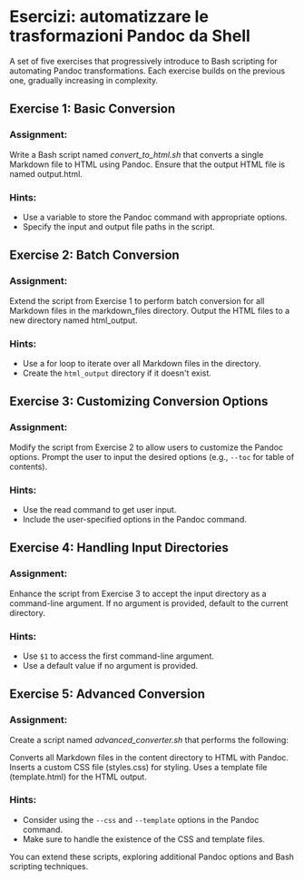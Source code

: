 # Esercizi: automatizzare le trasformazioni Pandoc da Shell

A set of five exercises that progressively introduce to Bash scripting for automating Pandoc transformations. Each exercise builds on the previous one, gradually increasing in complexity.

## Exercise 1: Basic Conversion

### Assignment:
Write a Bash script named *convert_to_html.sh* that converts a single Markdown file to HTML using Pandoc. Ensure that the output HTML file is named output.html.

### Hints:

- Use a variable to store the Pandoc command with appropriate options.
- Specify the input and output file paths in the script.

## Exercise 2: Batch Conversion

### Assignment:
Extend the script from Exercise 1 to perform batch conversion for all Markdown files in the markdown_files directory. Output the HTML files to a new directory named html_output.

### Hints:

- Use a for loop to iterate over all Markdown files in the directory.
- Create the ``html_output`` directory if it doesn't exist.

## Exercise 3: Customizing Conversion Options

### Assignment:
Modify the script from Exercise 2 to allow users to customize the Pandoc options. Prompt the user to input the desired options (e.g., ``--toc`` for table of contents).

### Hints:

- Use the read command to get user input.
- Include the user-specified options in the Pandoc command.

## Exercise 4: Handling Input Directories

### Assignment:
Enhance the script from Exercise 3 to accept the input directory as a command-line argument. If no argument is provided, default to the current directory.

### Hints:

- Use ``$1`` to access the first command-line argument.
- Use a default value if no argument is provided.

## Exercise 5: Advanced Conversion

### Assignment:
Create a script named *advanced_converter.sh* that performs the following:

Converts all Markdown files in the content directory to HTML with Pandoc.
Inserts a custom CSS file (styles.css) for styling.
Uses a template file (template.html) for the HTML output.

### Hints:

- Consider using the ``--css`` and ``--template`` options in the Pandoc command.
- Make sure to handle the existence of the CSS and template files.

You can extend these scripts, exploring additional Pandoc options and Bash scripting techniques.

